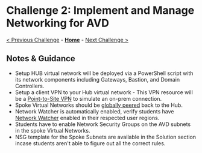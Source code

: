 # Challenge 2: Implement and Manage Networking for AVD

[< Previous Challenge](./01-Plan-AVD-Architecture.md) - **[Home](./README.md)** - [Next Challenge >](./03-Implement-Manage-Storage.md)

## Notes & Guidance

* Setup HUB virtual network will be deployed via a PowerShell script with its network components including Gateways, Bastion, and Domain Controllers.
* Setup a client VPN to your Hub virtual network - This VPN resource will be a [Point-to-Site VPN](https://docs.microsoft.com/en-us/azure/vpn-gateway/vpn-gateway-howto-point-to-site-resource-manager-portal) to simulate an on-prem connection.
* Spoke Virtual Networks should be [globally peered]( https://docs.microsoft.com/en-us/azure/virtual-network/virtual-network-peering-overview) back to the Hub.
* Network Watcher is automatically enabled, verify students have [Network Watcher](https://docs.microsoft.com/en-us/azure/network-watcher/network-watcher-create) enabled in their respected user regions.
* Students have to enable Network Security Groups on the AVD subnets in the spoke Virtual Networks.
* NSG template for the Spoke Subnets are available in the Solution section incase students aren't able to figure out all the correct rules.
